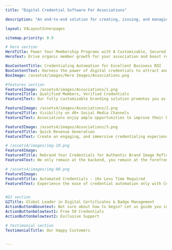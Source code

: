 ```yaml
---
title: "Digital Credential Software For Associations"

description: "An end-to-end solution for creating, issuing, and managing certificates and badges for associations and communities."

layout: V4LayoutInnerpages

sitemap.priority: 0.9

# hero section
HeroTitle: Power Your Membership Programs with A Customizable, Secured, and Innovative Credentialing Solution
HeroText: Drive organic member growth for your association and boost revenue generation by issuing digital credentials.

BoxContentTitle: Credentialing Automation for Excellent Business ROI
BoxContentText: Harness the power of digital credentials to attract and engage members to your association programs. Our platform enables association program managers to track the level of member engagement and instantly take action to scale the membership program.<br> We seamlessly integrate with your existing learning management systems (LMSs) for a streamlined credentialing solution.
BoxImage: /assets4/images/Hero Images/Associations.png

#features section
Feature1Image: /assets4/images/Associations/1.png
Feature1Title: Qualified Members, Verified Credentials
Feature1Text: Our fully customizable branding solution promotes you as the face of a certification program. You have complete control over the credential look and feel. As you start delivering verifiable certificates & open badges, a greater number of competent members start joining your programs.

Feature2Image: /assets4/images/Associations/2.png
Feature2Title: Visibility on 40+ Social Media Channels
Feature2Text: Associations enjoy ample opportunities to improve their brand image and visibility with CertifyMe. Our socially shareable, immutable, portable, and secure e-certificates and micro badges are fit for an online demonstration. Association members can easily showcase their skills on social media channels to reach a broader audience. The instant share feature enables associations to gain wider recognition and attract new members without added costs.

Feature3Image: /assets4/images/Associations/3.png
Feature3Title: Quick Revenue Generation
Feature3Text: Create an engaging, and immersive credentialing experience for your members. Let them dive deeper into the activities they can perform using the credentials. Make them a part of online profiles or engage new members through the branding features, our digital certificates are the perfect solution to generate revenue streams.

# /assets4/images/img-10.png
Feature4Image: 
Feature4Title: Rebrand Your Credentials for Authentic Brand Image Reflection
Feature4Text: We only remain at the backend, you remain at the forefront. Our customizable digital credentialing platform offers a branding experience like no other. We let you enjoy complete control over your credential header, footer, and navbar along with specially designated places online for brand promotion. Your marketing needs are sorted just by onboarding us.

# /assets4/images/img-08.png
Feature5Image:
Feature5Title: Automated Credentials - 16x Less Time Required
Feature5Text: Experience the ease of credential automation only with CertifyMe. Quick delivery and tracking of as many credentials as you issue. Don’t be in the dark anymore about the future of credentials offered by you - track them down whenever you want, wherever you want.<br> Integrate us into your learning management system (LMSs) for a simplified yet effective credential management solution.


#G2 section
G2Title: Global Leader in Digital Certificates & Badge Management
ActionButtonAbovetext: Not sure about how to begin? Let us guide you in the right direction!
ActionButtonbelowtext1: Free 50 Credentials
ActionButtonbelowtext2: Exclusive Support

# testimonial section
TestimonialTitle: Our Happy Customers


---
```

